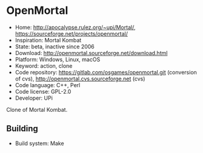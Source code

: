 # OpenMortal

- Home: http://apocalypse.rulez.org/~upi/Mortal/, https://sourceforge.net/projects/openmortal/
- Inspiration: Mortal Kombat
- State: beta, inactive since 2006
- Download: http://openmortal.sourceforge.net/download.html
- Platform: Windows, Linux, macOS
- Keyword: action, clone
- Code repository: https://gitlab.com/osgames/openmortal.git (conversion of cvs), http://openmortal.cvs.sourceforge.net (cvs)
- Code language: C++, Perl
- Code license: GPL-2.0
- Developer: UPi

Clone of Mortal Kombat.

## Building

- Build system: Make
